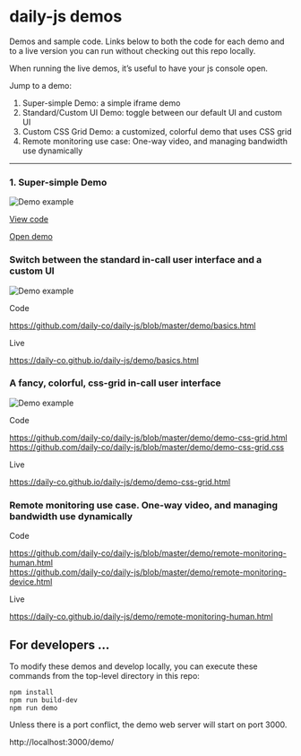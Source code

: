 # daily-js demos

Demos and sample code. Links below to both the code for each demo and to a live version you can run without checking out this repo locally.

When running the live demos, it’s useful to have your js console open.

Jump to a demo:

1. Super-simple Demo: a simple iframe demo
2. Standard/Custom UI Demo: toggle between our default UI and custom UI
3. Custom CSS Grid Demo: a customized, colorful demo that uses CSS grid
4. Remote monitoring use case: One-way video, and managing bandwidth use dynamically

---

### 1. Super-simple Demo

![Demo example](https://raw.githubusercontent.com/daily-co/daily-js/demo-readme-images/demo/image-demo-simple.png)

<a href="https://github.com/daily-co/daily-js/blob/master/demo/simple.html">View code</a>

<a href="https://daily-co.github.io/daily-js/demo/simple.html">Open demo</a>

### Switch between the standard in-call user interface and a custom UI

![Demo example](https://raw.githubusercontent.com/daily-co/daily-js/demo-readme-images/demo/image-demo-basics.png)

Code

https://github.com/daily-co/daily-js/blob/master/demo/basics.html

Live

https://daily-co.github.io/daily-js/demo/basics.html

### A fancy, colorful, css-grid in-call user interface

![Demo example](https://raw.githubusercontent.com/daily-co/daily-js/demo-readme-images/demo/image-demo-css-grid.png)

Code

https://github.com/daily-co/daily-js/blob/master/demo/demo-css-grid.html <br />
https://github.com/daily-co/daily-js/blob/master/demo/demo-css-grid.css

Live

https://daily-co.github.io/daily-js/demo/demo-css-grid.html

### Remote monitoring use case. One-way video, and managing bandwidth use dynamically

Code

https://github.com/daily-co/daily-js/blob/master/demo/remote-monitoring-human.html <br />
https://github.com/daily-co/daily-js/blob/master/demo/remote-monitoring-device.html

Live

https://daily-co.github.io/daily-js/demo/remote-monitoring-human.html

## For developers ...

To modify these demos and develop locally, you can execute these
commands from the top-level directory in this repo:

```
npm install
npm run build-dev
npm run demo
```

Unless there is a port conflict, the demo web server will start on port 3000.

http://localhost:3000/demo/
